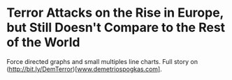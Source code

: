 # Terror Attacks on the Rise in Europe, but Still Doesn't Compare to the Rest of the World

Force directed graphs and small multiples line charts. Full story on (http://bit.ly/DemTerror)[www.demetriospogkas.com].
